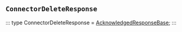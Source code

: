 ## `ConnectorDeleteResponse`
:::
type ConnectorDeleteResponse = [AcknowledgedResponseBase](./AcknowledgedResponseBase.md);
:::

